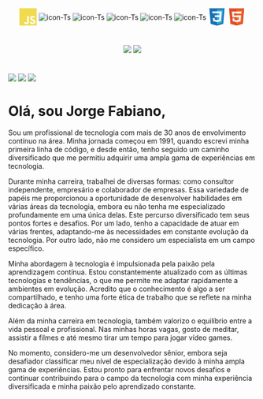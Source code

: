 <div style="display: inline_block;" align="center">
  <img align="center" alt="icon-Js" height="36" width="36" src="https://raw.githubusercontent.com/devicons/devicon/master/icons/javascript/javascript-plain.svg">
  <img align="center" alt="icon-Ts" height="36" width="36" src="https://cdn.jsdelivr.net/gh/devicons/devicon/icons/php/php-original.svg">
  <img align="center" alt="icon-Ts" height="36" width="36" src="https://cdn.jsdelivr.net/gh/devicons/devicon/icons/laravel/laravel-plain.svg">
  <img align="center" alt="icon-Ts" height="36" width="36" src="https://cdn.jsdelivr.net/gh/devicons/devicon/icons/nodejs/nodejs-original.svg">
  <img align="center" alt="icon-Ts" height="36" width="36" src="https://cdn.jsdelivr.net/gh/devicons/devicon/icons/mysql/mysql-original.svg">
  <img align="center" alt="icon-Ts" height="36" width="36" src="https://cdn.jsdelivr.net/gh/devicons/devicon/icons/postgresql/postgresql-original.svg">
  <img align="center" alt="icon-CSS" height="36" width="36" src="https://raw.githubusercontent.com/devicons/devicon/master/icons/css3/css3-original.svg">
  <img align="center" alt="icon-HTML" height="36" width="36" src="https://raw.githubusercontent.com/devicons/devicon/master/icons/html5/html5-original.svg">
</div>

#

<div style="display: inline_block" align="center">
  <img height="150em" src="https://github-readme-stats-eight-theta.vercel.app/api?username=jorgekania&show_icons=true&theme=dracula&include_all_commits=true&count_private=true"/>
  <img height="150em" src="https://github-readme-stats.vercel.app/api/top-langs/?username=jorgekania&layout=compact&langs_count=8&theme=dracula"/>
</div>

#

<div dir="auto"> 
  <a href="https://www.youtube.com/@WordInCode" rel="nofollow"><img src="https://camo.githubusercontent.com/d79c5549652f9c7690992eb49571d216a70a480681561cbd93bfbfc77c491e54/68747470733a2f2f696d672e736869656c64732e696f2f62616467652f596f75547562652d4646303030303f7374796c653d666f722d7468652d6261646765266c6f676f3d796f7574756265266c6f676f436f6c6f723d7768697465" data-canonical-src="https://img.shields.io/badge/YouTube-FF0000?style=for-the-badge&amp;logo=youtube&amp;logoColor=white" style="max-width: 100%;"></a>
  <a href="mailto:jorgefkania@gmail.com"><img src="https://camo.githubusercontent.com/927d6b3961fa048ff7303daf291cb5869dfa25018997cf8c1373c2f6a85b1458/68747470733a2f2f696d672e736869656c64732e696f2f62616467652f2d476d61696c2d2532333333333f7374796c653d666f722d7468652d6261646765266c6f676f3d676d61696c266c6f676f436f6c6f723d7768697465" data-canonical-src="https://img.shields.io/badge/-Gmail-%23333?style=for-the-badge&amp;logo=gmail&amp;logoColor=white" style="max-width: 100%;"></a>
  <a href="[https://www.linkedin.com/in/tio-jobs](https://www.linkedin.com/in/jorgekania/)" rel="nofollow"><img src="https://camo.githubusercontent.com/c00f87aeebbec37f3ee0857cc4c20b21fefde8a96caf4744383ebfe44a47fe3f/68747470733a2f2f696d672e736869656c64732e696f2f62616467652f2d4c696e6b6564496e2d2532333030373742353f7374796c653d666f722d7468652d6261646765266c6f676f3d6c696e6b6564696e266c6f676f436f6c6f723d7768697465" data-canonical-src="https://img.shields.io/badge/-LinkedIn-%230077B5?style=for-the-badge&amp;logo=linkedin&amp;logoColor=white" style="max-width: 100%;"></a> 
</div>

#

# Olá, sou Jorge Fabiano,


Sou um profissional de tecnologia com mais de 30 anos de envolvimento contínuo na área. Minha jornada começou em 1991, quando escrevi minha primeira linha de código, e desde então, tenho seguido um caminho diversificado que me permitiu adquirir uma ampla gama de experiências em tecnologia.

Durante minha carreira, trabalhei de diversas formas: como consultor independente, empresário e colaborador de empresas. Essa variedade de papéis me proporcionou a oportunidade de desenvolver habilidades em várias áreas da tecnologia, embora eu não tenha me especializado profundamente em uma única delas. Este percurso diversificado tem seus pontos fortes e desafios. Por um lado, tenho a capacidade de atuar em várias frentes, adaptando-me às necessidades em constante evolução da tecnologia. Por outro lado, não me considero um especialista em um campo específico.

Minha abordagem à tecnologia é impulsionada pela paixão pela aprendizagem contínua. Estou constantemente atualizado com as últimas tecnologias e tendências, o que me permite me adaptar rapidamente a ambientes em evolução. Acredito que o conhecimento é algo a ser compartilhado, e tenho uma forte ética de trabalho que se reflete na minha dedicação à área.

Além da minha carreira em tecnologia, também valorizo o equilíbrio entre a vida pessoal e profissional. Nas minhas horas vagas, gosto de meditar, assistir a filmes e até mesmo tirar um tempo para jogar vídeo games.

No momento, considero-me um desenvolvedor sênior, embora seja desafiador classificar meu nível de especialização devido à minha ampla gama de experiências. Estou pronto para enfrentar novos desafios e continuar contribuindo para o campo da tecnologia com minha experiência diversificada e minha paixão pelo aprendizado constante.
